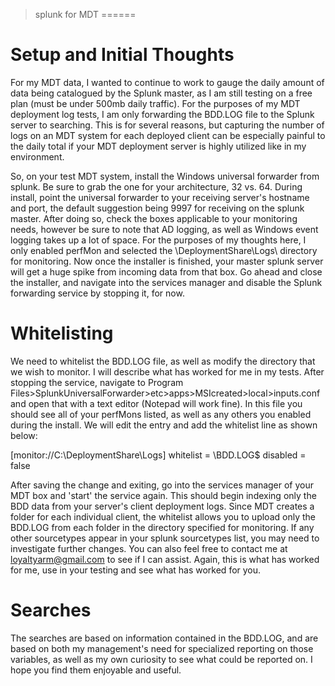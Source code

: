 >splunk for MDT
======

# Setup and Initial Thoughts
For my MDT data, I wanted to continue to work to gauge the daily amount of data being catalogued by the Splunk master, as I am still testing on a free plan (must be under 500mb daily traffic). For the purposes of my MDT deployment log tests, I am only forwarding the BDD.LOG file to the Splunk server to searching. This is for several reasons, but capturing the number of logs on an MDT system for each deployed client can be especially painful to the daily total if your MDT deployment server is highly utilized like in my environment.

So, on your test MDT system, install the Windows universal forwarder from splunk. Be sure to grab the one for your architecture, 32 vs. 64. During install, point the universal forwarder to your receiving server's hostname and port, the default suggestion being 9997 for receiving on the splunk master. After doing so, check the boxes applicable to your monitoring needs, however be sure to note that AD logging, as well as Windows event logging takes up a lot of space. For the purposes of my thoughts here, I only enabled perfMon and selected the \\DeploymentShare\Logs\ directory for monitoring. Now once the installer is finished, your master splunk server will get a huge spike from incoming data from that box. Go ahead and close the installer, and navigate into the services manager and disable the Splunk forwarding service by stopping it, for now.

# Whitelisting
We need to whitelist the BDD.LOG file, as well as modify the directory that we wish to monitor. I will describe what has worked for me in my tests. After stopping the service, navigate to Program Files>SplunkUniversalForwarder>etc>apps>MSIcreated>local>inputs.conf and open that with a text editor (Notepad will work fine). In this file you should see all of your perfMons listed, as well as any others you enabled during the install. We will edit the entry and add the whitelist line as shown below:

[monitor://C:\DeploymentShare\Logs]
whitelist = \BDD.LOG$
disabled = false

After saving the change and exiting, go into the services manager of your MDT box and 'start' the service again. This should begin indexing only the BDD data from your server's client deployment logs. Since MDT creates a folder for each individual client, the whitelist allows you to upload only the BDD.LOG from each folder in the directory specified for monitoring. If any other sourcetypes appear in your splunk sourcetypes list, you may need to investigate further changes. You can also feel free to contact me at loyaltyarm@gmail.com to see if I can assist. Again, this is what has worked for me, use in your testing and see what has worked for you.

# Searches
The searches are based on information contained in the BDD.LOG, and are based on both my management's need for specialized reporting on those variables, as well as my own curiosity to see what could be reported on. I hope you find them enjoyable and useful.
